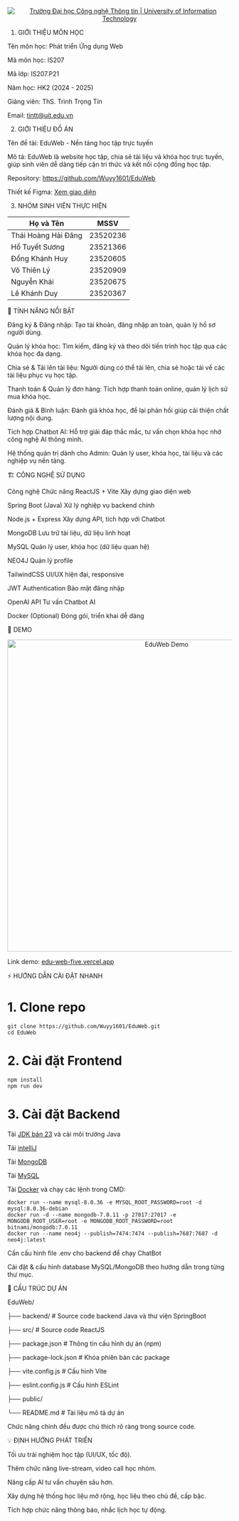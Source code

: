<p align="center">
  <a href="https://www.uit.edu.vn/" title="Trường Đại học Công nghệ Thông tin" style="border: none;">
    <img src="https://i.imgur.com/WmMnSRt.png" alt="Trường Đại học Công nghệ Thông tin | University of Information Technology">
  </a>
</p>

1. GIỚI THIỆU MÔN HỌC

Tên môn học: Phát triển Ứng dụng Web

Mã môn học: IS207

Mã lớp: IS207.P21

Năm học: HK2 (2024 - 2025)

Giảng viên: ThS. Trình Trọng Tín

Email: tintt@uit.edu.vn

2. GIỚI THIỆU ĐỒ ÁN

Tên đề tài: EduWeb - Nền tảng học tập trực tuyến

Mô tả:
EduWeb là website học tập, chia sẻ tài liệu và khóa học trực tuyến, giúp sinh viên dễ dàng tiếp cận tri thức và kết nối cộng đồng học tập.

Repository: https://github.com/Wuyy1601/EduWeb

Thiết kế Figma: [Xem giao diện](https://www.figma.com/design/8dKhz0umBUR18p2HdWVMyv/Ulearn?node-id=0-1&p=f&t=8CAHHtOIPYveoHXX-0)

3. NHÓM SINH VIÊN THỰC HIỆN

| Họ và Tên           | MSSV      |
|---------------------|-----------|
| Thái Hoàng Hải Đăng | 23520236  |
| Hồ Tuyết Sương      | 23521366  |
| Đổng Khánh Huy      | 23520605  |
| Võ Thiên Lý         | 23520909  |
| Nguyễn Khải         | 23520675  |
| Lê Khánh Duy        | 23520367  |

🚀 TÍNH NĂNG NỔI BẬT

Đăng ký & Đăng nhập:
Tạo tài khoản, đăng nhập an toàn, quản lý hồ sơ người dùng.

Quản lý khóa học:
Tìm kiếm, đăng ký và theo dõi tiến trình học tập qua các khóa học đa dạng.

Chia sẻ & Tải lên tài liệu:
Người dùng có thể tải lên, chia sẻ hoặc tải về các tài liệu phục vụ học tập.

Thanh toán & Quản lý đơn hàng:
Tích hợp thanh toán online, quản lý lịch sử mua khóa học.

Đánh giá & Bình luận:
Đánh giá khóa học, để lại phản hồi giúp cải thiện chất lượng nội dung.

Tích hợp Chatbot AI:
Hỗ trợ giải đáp thắc mắc, tư vấn chọn khóa học nhờ công nghệ AI thông minh.

Hệ thống quản trị dành cho Admin:
Quản lý user, khóa học, tài liệu và các nghiệp vụ nền tảng.

🏗️ CÔNG NGHỆ SỬ DỤNG

Công nghệ	Chức năng
ReactJS + Vite	Xây dựng giao diện web

Spring Boot (Java)	Xử lý nghiệp vụ backend chính

Node.js + Express	Xây dựng API, tích hợp với Chatbot

MongoDB	Lưu trữ tài liệu, dữ liệu linh hoạt

MySQL	Quản lý user, khóa học (dữ liệu quan hệ)

NEO4J Quản lý profile

TailwindCSS	UI/UX hiện đại, responsive

JWT Authentication	Bảo mật đăng nhập

OpenAI API	Tư vấn Chatbot AI

Docker (Optional)	Đóng gói, triển khai dễ dàng

📸 DEMO
<div align="center"> <img src="https://github.com/Wuyy1601/EduWeb/raw/main/public/demo.gif" alt="EduWeb Demo" width="700"/> </div>

Link demo: [edu-web-five.vercel.app](https://edu-web-five.vercel.app)

⚡ HƯỚNG DẪN CÀI ĐẶT NHANH

# 1. Clone repo

```
git clone https://github.com/Wuyy1601/EduWeb.git 
cd EduWeb
 ```

# 2. Cài đặt Frontend

```
npm install
npm run dev
```

# 3. Cài đặt Backend 

Tải [JDK bản 23](https://www.oracle.com/java/technologies/javase/jdk23-archive-downloads.html) và cài môi trường Java

Tải [intelliJ](https://www.jetbrains.com/idea/download/?section=windows)

Tải [MongoDB](https://www.mongodb.com/try/download/tools)

Tải [MySQL](https://dev.mysql.com/downloads/)

Tải [Docker](https://docs.docker.com/desktop/setup/install/windows-install/) và chạy các lệnh trong CMD:

```
docker run --name mysql-8.0.36 -e MYSQL_ROOT_PASSWORD=root -d mysql:8.0.36-debian
docker run -d --name mongodb-7.0.11 -p 27017:27017 -e MONGODB_ROOT_USER=root -e MONGODB_ROOT_PASSWORD=root bitnami/mongodb:7.0.11
docker run --name neo4j --publish=7474:7474 --publish=7687:7687 -d neo4j:latest
```
Cần cấu hình file .env cho backend để chạy ChatBot

Cài đặt & cấu hình database MySQL/MongoDB theo hướng dẫn trong từng thư mục.

📝 CẤU TRÚC DỰ ÁN

EduWeb/

├── backend/            # Source code backend Java và thư viện SpringBoot

├── src/                # Source code ReactJS 

├── package.json        # Thông tin cấu hình dự án (npm)

├── package-lock.json   # Khóa phiên bản các package

├── vite.config.js      # Cấu hình Vite

├── eslint.config.js    # Cấu hình ESLint

├── public/             

└── README.md           # Tài liệu mô tả dự án

Chức năng chính đều được chú thích rõ ràng trong source code.

💡 ĐỊNH HƯỚNG PHÁT TRIỂN

Tối ưu trải nghiệm học tập (UI/UX, tốc độ).

Thêm chức năng live-stream, video call học nhóm.

Nâng cấp AI tư vấn chuyên sâu hơn.

Xây dựng hệ thống học liệu mở rộng, học liệu theo chủ đề, cấp bậc.

Tích hợp chức năng thông báo, nhắc lịch học tự động.

